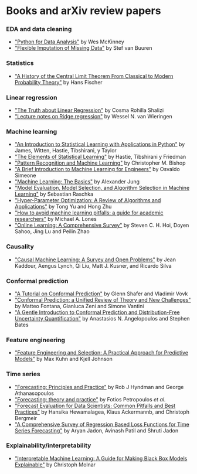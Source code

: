 # Books and arXiv review papers

### EDA and data cleaning
* ["Python for Data Analysis"](https://wesmckinney.com/book/) by Wes McKinney
* ["Flexible Imputation of Missing Data"](https://stefvanbuuren.name/fimd/) by Stef van Buuren

### Statistics
* ["A History of the Central Limit Theorem From Classical to Modern Probability Theory"](https://www.medicine.mcgill.ca/epidemiology/hanley/bios601/GaussianModel/HistoryCentralLimitTheorem.pdf) by Hans Fischer

### Linear regression
* ["The Truth about Linear Regression"](https://www.stat.cmu.edu/~cshalizi/TALR/TALR.pdf) by Cosma Rohilla Shalizi
* ["Lecture notes on Ridge regression"](https://arxiv.org/pdf/1509.09169.pdf) by Wessel N. van Wieringen 


### Machine learning
* ["An Introduction to Statistical Learning with Applications in Python"](https://hastie.su.domains/ISLP/ISLP_website.pdf) by James, Witten, Hastie, Tibshirani, y Taylor
* ["The Elements of Statistical Learning"](https://hastie.su.domains/ElemStatLearn/printings/ESLII_print12_toc.pdf) by Hastie, Tibshirani y Friedman
* ["Pattern Recognition and Machine Learning"](https://www.microsoft.com/en-us/research/uploads/prod/2006/01/Bishop-Pattern-Recognition-and-Machine-Learning-2006.pdf) by Christopher M. Bishop
* ["A Brief Introduction to Machine Learning for Engineers"](https://arxiv.org/pdf/1709.02840.pdf) by Osvaldo Simeone
* ["Machine Learning: The Basics"](https://arxiv.org/pdf/1805.05052.pdf) by Alexander Jung
* ["Model Evaluation, Model Selection, and Algorithm Selection in Machine Learning"](https://arxiv.org/pdf/1811.12808.pdf) by Sebastian Raschka
* ["Hyper-Parameter Optimization: A Review of Algorithms and Applications"](https://arxiv.org/pdf/2003.05689.pdf) by Tong Yu and Hong Zhu
* ["How to avoid machine learning pitfalls: a guide for academic researchers"](https://arxiv.org/pdf/2108.02497.pdf) by Michael A. Lones
* ["Online Learning: A Comprehensive Survey"](https://arxiv.org/pdf/1802.02871.pdf) by Steven C. H. Hoi, Doyen Sahoo, Jing Lu and Peilin Zhao

### Causality
* ["Causal Machine Learning: A Survey and Open Problems"](https://arxiv.org/pdf/2206.15475.pdf) by Jean Kaddour, Aengus Lynch, Qi Liu, Matt J. Kusner, and Ricardo Silva

### Conformal prediction
* ["A Tutorial on Conformal Prediction"](https://arxiv.org/pdf/0706.3188.pdf) by Glenn Shafer and Vladimir Vovk
* ["Conformal Prediction: a Unified Review of Theory and New Challenges"](https://arxiv.org/pdf/2005.07972.pdf) by Matteo Fontana, Gianluca Zeni and Simone Vantini
* ["A Gentle Introduction to Conformal Prediction and Distribution-Free Uncertainty Quantification"](https://arxiv.org/pdf/2107.07511.pdf) by Anastasios N. Angelopoulos and Stephen Bates

### Feature engineering
* ["Feature Engineering and Selection: A Practical Approach for Predictive Models"](http://www.feat.engineering/) by Max Kuhn and Kjell Johnson

### Time series
* ["Forecasting: Principles and Practice"](https://otexts.com/fpp3/) by Rob J Hyndman and George Athanasopoulos
* ["Forecasting: theory and practice"](https://arxiv.org/pdf/2012.03854.pdf) by Fotios Petropoulos *et al.*
* ["Forecast Evaluation for Data Scientists: Common Pitfalls and Best Practices"](https://arxiv.org/pdf/2203.10716.pdf) by Hansika Hewamalagea, Klaus Ackermannb, and Christoph Bergmeir
* ["A Comprehensive Survey of Regression Based Loss Functions for Time Series Forecasting"](https://arxiv.org/pdf/2211.02989.pdf) by Aryan Jadon, Avinash Patil and Shruti Jadon


### Explainability/interpretability
* ["Interpretable Machine Learning: A Guide for Making Black Box Models Explainable"](https://christophm.github.io/interpretable-ml-book/) by Christoph Molnar
